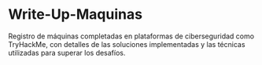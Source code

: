 # Write-Up-Maquinas

Registro de máquinas completadas en plataformas de ciberseguridad como TryHackMe, con detalles de las soluciones implementadas y las técnicas utilizadas para superar los desafíos.
